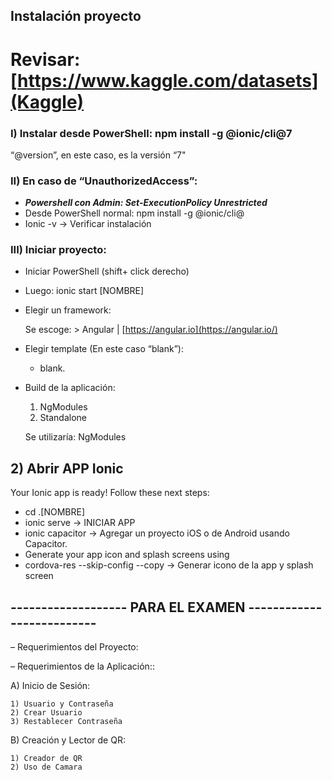 
## Instalación proyecto
# Revisar: [https://www.kaggle.com/datasets](Kaggle)

### I) Instalar desde PowerShell: npm install -g @ionic/cli@7

“@version”, en este caso, es la versión “7" 

### II) En caso de “UnauthorizedAccess”:

- ***Powershell con Admin: Set-ExecutionPolicy Unrestricted***
- Desde PowerShell normal: npm install -g @ionic/cli@
- Ionic -v → Verificar instalación

### III) Iniciar proyecto:

- Iniciar PowerShell (shift+ click derecho)
- Luego: ionic start [NOMBRE]

- Elegir un framework:
    
    Se escoge: > Angular | [https://angular.io](https://angular.io/)
    
- Elegir template (En este caso “blank”):
    - blank.
- Build de la aplicación:
    
    1) NgModules
    2) Standalone
    
    Se utilizaría: NgModules
    

## 2) Abrir APP Ionic

Your Ionic app is ready! Follow these next steps:

- cd .\[NOMBRE]
- ionic serve → INICIAR APP
- ionic capacitor → Agregar  un proyecto iOS o de Android usando Capacitor.
- Generate your app icon and splash screens using
- cordova-res --skip-config --copy → Generar icono de la app y splash screen


## ------------------- PARA EL EXAMEN --------------------------

– Requerimientos del Proyecto:


– Requerimientos de la Aplicación::

A) Inicio de Sesión:
    
    1) Usuario y Contraseña
    2) Crear Usuario
    3) Restablecer Contraseña

B) Creación y Lector de QR:

    1) Creador de QR
    2) Uso de Camara
